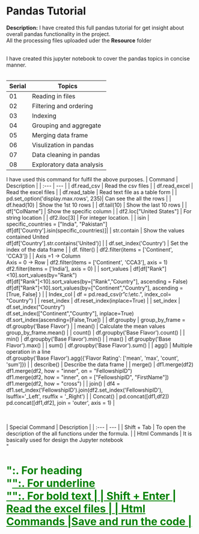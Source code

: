 # Pandas Tutorial

**Description:** I have created this full pandas tutorial for get insight about overall pandas functionality in the project.<br>
                 All the processing files uploaded uder the **Resource** folder<br><br>

I have created this jupyter notebook to cover the pandas topics in concise manner.<br><br>

| Serial | Topics | 
| :--- | --- |
| 01 | Reading in files |
| 02 | Filtering and ordering |
| 03 | Indexing |
| 04 | Grouping and aggregate |
| 05 | Merging data frame|
| 06 | Visulization in pandas |
| 07 | Data cleaning in pandas |
| 08 | Exploratory data analysis |<br><br><br><br>

I have used this command for fulfil the above purposes.
| Command | Description |
| :--- | --- |
| df.read_csv | Read the csv files |
| df.read_excel | Read the excel files |
| df.read_table | Read text file as a table form |
| pd.set_option('display.max.rows', 235)| Can see the all the rows |
| df.head(10) | Show the 1st 10 rows |
| df.tail(10) | Show the last 10 rows |
| df[“ColName”] | Show the specific column |
| df2.loc["United States"] | For string location |
| df2.iloc[3] | For integer location. |
| isin | specific_countries = ["India", "Pakistan"] <br>df[df['Country'].isin(specific_countries)]|
| str.contain | Show the values contained United <br> df[df['Country'].str.contains('United')] |
| df.set_index('Country') | Set the index of the data frame |
| df. filter() | df2.filter(items = ['Continent', 'CCA3']) |
| Axis =1 -> Column <br> Axis = 0 -> Row | df2.filter(items = ['Continent', 'CCA3'], axis = 1) <br>  df2.filter(items = ['India'], axis = 0) |
| sort_values | df[df["Rank"]<10].sort_values(by="Rank") <br> df[df["Rank"]<10].sort_values(by=["Rank","Country"], ascending = False) <br> df[df["Rank"]<10].sort_values(by=["Continent","Country"], ascending = [True, False] ) |
| Index_col | df = pd.read_csv(r”c:\etc.”, index_col= "Country") |
| reset_index | df.reset_index(inplace=True) |
| set_index | df.set_index("Country") <br> df.set_index(["Continent","Country"], inplace=True) <br> df.sort_index(ascending=[False,True]) |
| df.groupby | group_by_frame = df.groupby('Base Flavor') |
| mean() | Calculate the mean values <br>group_by_frame.mean() |
| count() | df.groupby('Base Flavor').count() |
| min() | df.groupby('Base Flavor').min() |
| max() | df.groupby('Base Flavor').max() |
| sum() | df.groupby('Base Flavor').sum() |
| agg() | Multiple operation in a line <br>df.groupby('Base Flavor').agg({'Flavor Rating': ['mean', 'max', 'count', 'sum']}) |
| describe() | Describe the data frame |
| merge() | df1.merge(df2)<br> df1.merge(df2, how = "inner", on = "FellowshipID") <br>df1.merge(df2, how = "inner", on = ["FellowshipID", "FirstName"])<br> df1.merge(df2, how = "cross") |
| join() | df4 = df1.set_index('FellowshipID').join(df2.set_index('FellowshipID'), lsuffix='_Left', rsuffix = '_Right') |
| Concat() | pd.concat([df1,df2]) <br> pd.concat([df1,df2], join = 'outer', axis = 1) |

<br><br>
| Special Command | Description |
| :--- | --- |
| Shift + Tab | To open the description of the all functions under the formula. |
| Html Commands  | It is basically used for design the Jupyter notebook <br> "<h1 style = "color:Green">":.  For heading <br> "<u>":.  For underline <br> "<b >":.  For bold text |
| Shift + Enter  | Read the excel files |
| Html Commands  |Save and run the code  |
